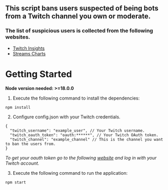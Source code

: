 ## This script bans users suspected of being bots from a Twitch channel you own or moderate.
### The list of suspicious users is collected from the following websites.
- [Twitch Insights](https://twitchinsights.net/bots)
- [Streams Charts](https://streamscharts.com/tools/bots)

# Getting Started
**Node version needed: >=18.0.0**
1. Execute the following command to install the dependencies:
```
npm install
```
2. Configure config.json with your Twitch credentials.
```
{
  "twitch_username": "example_user", // Your Twitch username.
  "twitch_oauth_token": "oauth:******", // Your Twitch OAuth token.
  "twitch_channel": "example_channel" // This is the channel you want to ban the users from.
}
```
*To get your oauth token go to the following [website](https://twitchapps.com/tmi/) and log in with your Twitch account.*

3. Execute the following command to run the application:
```
npm start
```